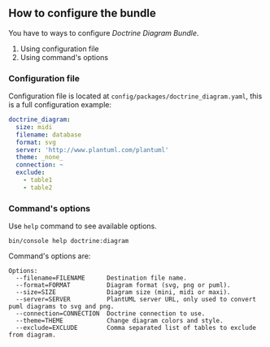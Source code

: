## How to configure the bundle

You have to ways to configure _Doctrine Diagram Bundle_.

1. Using configuration file
2. Using command's options

### Configuration file

Configuration file is located at `config/packages/doctrine_diagram.yaml`, this
is a full configuration example:

```yaml
doctrine_diagram:
  size: midi
  filename: database
  format: svg
  server: 'http://www.plantuml.com/plantuml'
  theme: _none_
  connection: ~
  exclude:
    - table1
    - table2
```

### Command's options

Use `help` command to see available options.

```console
bin/console help doctrine:diagram
```

Command's options are:

```console
Options:
  --filename=FILENAME      Destination file name.
  --format=FORMAT          Diagram format (svg, png or puml).
  --size=SIZE              Diagram size (mini, midi or maxi).
  --server=SERVER          PlantUML server URL, only used to convert puml diagrams to svg and png.
  --connection=CONNECTION  Doctrine connection to use.
  --theme=THEME            Change diagram colors and style.
  --exclude=EXCLUDE        Comma separated list of tables to exclude from diagram.
```
